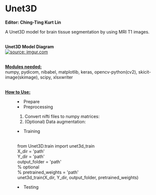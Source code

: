 # Unet3D
<strong>Editor: Ching-Ting Kurt Lin</strong><br>

A Unet3D model for brain tissue segmentation by using MRI T1 images.<br><br>

<strong>Unet3D Model Diagram</strong><br>
<a href="https://imgur.com/juLtdhU"><img src="https://i.imgur.com/juLtdhU.png" title="source: imgur.com" /></a>

<br><strong><u>Modules needed:</u></strong><br>
numpy, pydicom, nibabel, matplotlib, keras, opencv-python(cv2), skicit-image(skimage), scipy, xlsxwriter

<br><strong><u>How to Use:</u></strong>
<menu><li>Prepare</li>
<li>Preprocessing</li>
  <ol><li>Convert nifti files to numpy matrices:</li>
  <li>(Optional) Data augmentation:</li></ol>
<li>Training</li><br>
    <p>from Unet3D.train import unet3d_train<br>
    X_dir = 'path'<br>
    Y_dir = 'path'<br>
    output_folder = 'path'<br>
    % optional<br>
    % pretrained_weights = 'path'<br>
    unet3d_train(X_dir, Y_dir, output_folder, pretrained_weights)</p>
  
<li>Testing</li></menu>
